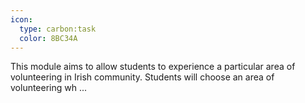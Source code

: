 ```yaml
---
icon:
  type: carbon:task
  color: 8BC34A
---
```


This module aims to allow students to experience a particular area of volunteering in Irish community. Students will choose an area of volunteering wh ... 
